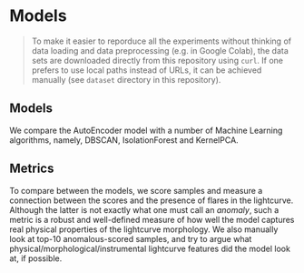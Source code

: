 # Models

> To make it easier to reporduce all the experiments without thinking of data loading and data preprocessing (e.g. in Google Colab), the data sets are downloaded directly from this repository using `curl`. If one prefers to use local paths instead of URLs, it can be achieved manually (see `dataset` directory in this repository).
 
## Models
We compare the AutoEncoder model with a number of Machine Learning algorithms, namely, DBSCAN, IsolationForest and KernelPCA.

## Metrics
To compare between the models, we score samples and measure a connection between the scores and the presence of flares in the lightcurve. Although the latter is not exactly what one must call an *anomaly*, such a metric is a robust and well-defined  measure of how well the model captures real physical properties of the lightcurve morphology.
We also manually look at top-10 anomalous-scored samples, and try to argue what physical/morphological/instrumental lightcurve features did the model look at, if possible.

